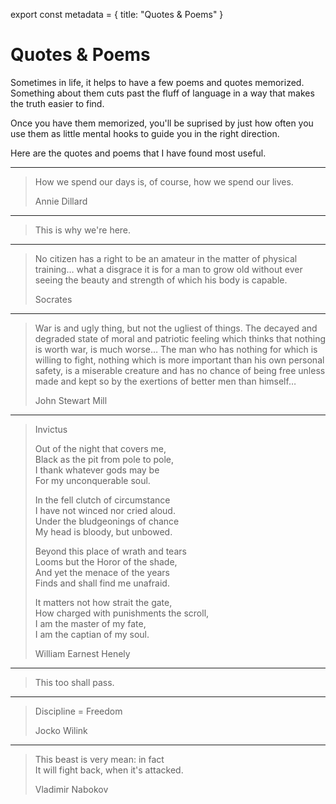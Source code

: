 export const metadata = {
title: "Quotes & Poems"
}


# Quotes & Poems

Sometimes in life, it helps to have a few poems and quotes memorized.
Something about them cuts past the fluff of language in a way that makes the truth easier to find. 

Once you have them memorized, you'll be suprised by just how often you use them as little mental hooks to guide you in the right direction.

Here are the quotes and poems that I have found most useful.

---

> How we spend our days is, of course, how we spend our lives.
> 
> Annie Dillard

---

> This is why we're here.

---

> No citizen has a right to be an
> amateur in the matter of physical
> training&#x2026; what a disgrace it is for a
> man to grow old without ever
> seeing the beauty and strength of
> which his body is capable.
> 
> Socrates

---

> War is and ugly thing, but not the ugliest of things.
> The decayed and degraded state of moral and patriotic feeling
> which thinks that nothing is worth war, is much worse&#x2026;
> The man who has nothing for which is willing to fight, nothing which is
> more important than his own personal safety, is a miserable
> creature and has no chance of being free unless made and kept
> so by the exertions of better men than himself&#x2026;
> 
> John Stewart Mill

---

> Invictus
> 
> Out of the night that covers me,  
> Black as the pit from pole to pole,  
> I thank whatever gods may be  
> For my unconquerable soul.  
>
> In the fell clutch of circumstance  
> I have not winced nor cried aloud.   
> Under the bludgeonings of chance  
> My head is bloody, but unbowed.  
>
> Beyond this place of wrath and tears  
> Looms but the Horor of the shade,  
> And yet the menace of the years  
> Finds and shall find me unafraid.  
>
> It matters not how strait the gate,  
> How charged with punishments the scroll,  
> I am the master of my fate,  
> I am the captian of my soul.  
>
> William Earnest Henely

---

> This too shall pass.

---

> Discipline = Freedom
>
> Jocko Wilink

---

> This beast is very mean: in fact  
> It will fight back, when it's attacked.  
>
> Vladimir Nabokov

